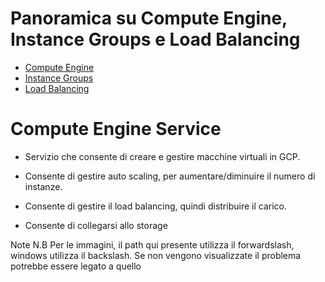 # Panoramica su Compute Engine, Instance Groups e Load Balancing


- [Compute Engine](#compute-engine)
- [Instance Groups](#instance-groups) 
- [Load Balancing](#load-balancing)

# Compute Engine Service 
 
- Servizio che consente di creare e gestire macchine virtuali in GCP. 

- Consente di gestire auto scaling, per aumentare/diminuire il numero di instanze. 

- Consente di gestire il load balancing, quindi distribuire il carico. 

- Consente di collegarsi allo storage

Note
N.B Per le immagini, il path qui presente utilizza il forwardslash, windows utilizza il backslash. Se non vengono visualizzate il problema potrebbe essere legato a quello